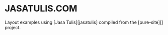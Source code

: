 JASATULIS.COM
========================

Layout examples using [Jasa Tulis][jasatulis] compiled from the [pure-site][] project.

[Jasa Tulis]: https://www.jasatulis.com/
[Jasa Penulis Artikel]: https://www.jasatulis.com/jasa

